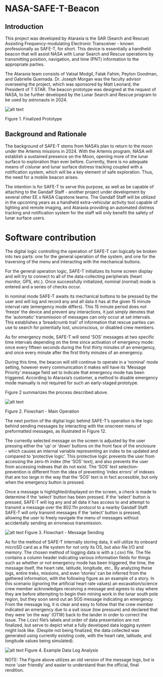 # NASA-SAFE-T-Beacon
## Introduction
This project was developed by Ataraxia is the SAR (Search and Rescue) Assisting Frequency-modulating Electronic Transceiver - known professionally as SAFE-T, for short. This device is essentially a handheld beacon that will assist NASA with Lunar Search and Rescue operations by transmitting position, navigation, and time (PNT) information to the appropriate parties. 

The Ataraxia team consists of Vatsal Modgil, Falak Fahim, Peyton Goodman, and Gabrielle Quemada. Dr. Joseph Morgan was the faculty advisor overseeing the project, which was sponsored by Matt Leonard, the President of T STAR. The beacon prototype was designed at the request of NASA, to be further developed by the Lunar Search and Rescue program to be used by astronauts in 2024. 


![alt text](https://i.imgur.com/3ooiA53.png)

Figure 1. Finalized Prototype

## Background and Rationale
The background of SAFE-T stems from NASA’s plan to return to the moon under the Artemis missions in 2024. With the Artemis program, NASA will establish a sustained presence on the Moon, opening more of the lunar surface to exploration than ever before. Currently, there is no adequate means of cislunar and lunar surface distress tracking coupled with a notification system, which will be a key element of safe exploration. Thus, the need for a mobile beacon arises. 

The intention is for SAFE-T to serve this purpose, as well as be capable of attaching to the Gandalf Staff - another project under development by several other EE x NASA Capstone teams. The Gandalf Staff will be utilized in the upcoming years as a handheld extra-vehicular activity tool capable of lighting and remote imaging, and Ataraxia providing an automated distress tracking and notification system for the staff will only benefit the safety of lunar surface users. 

# Software contribution
The digital logic controlling the operation of SAFE-T can logically be broken into two parts: one for the general operation of the system, and one for the traversing of the menu and interacting with the mechanical buttons.  

For the general operation logic, SAFE-T initializes its home screen display and will try to connect to all of the data-collecting peripherals (heart monitor, GPS, etc.).  Once successfully initialized, nominal (normal) mode is entered and a series of checks occur.

In nominal mode SAFE-T awaits its mechanical buttons to be pressed by the user and will log and record any and all data it has at the given 15 minute interval rate (emergency mode differs).  This 15 minute period does not ‘freeze’ the device and prevent any interactions, it just simply denotes that the ‘automatic’ transmission of messages can only occur at set intervals. This establishes a ‘breadcrumb trail’ of information that rescue parties can use to search for potentially lost, unconscious, or disabled crew members.

As for emergency mode, SAFE-T will send ‘SOS’ messages at two specific time intervals depending on the time since activation of emergency mode: once every fifteen seconds during the first thirty minutes of an emergency, and once every minute after the first thirty minutes of an emergency.  

During this time, the beacon will still continue to operate in a ‘nominal’ mode setting, however every communication it makes will have its ‘Message Priority’ message field set to indicate that emergency mode has been triggered.  According to Ataraxia’s customer, a method to disable emergency mode manually is not required for such an early-staged prototype. 

Figure 2 summarizes the process described above.

![alt text](https://i.imgur.com/LSIKQFe.png)

Figure 2. Flowchart - Main Operation

The next portion of the digital logic behind SAFE-T’s operation is the logic behind sending messages by interacting with the onscreen menu of preformatted messages, as illustrated in Figure 12.  

The currently selected message on the screen is adjusted by the user pressing either the ‘up’ or ‘down’ buttons on the front face of the enclosure - which causes an internal variable representing an index to be updated and compared to ‘protective logic’.  This protective logic prevents the user from accessing the zero-th index (the ‘SOS’ text), and also prevents the user from accessing indexes that do not exist.  The ‘SOS’ text selection-prevention is different from the idea of preventing ‘index errors’ of indexes that are too large in the way that the ‘SOS’ text is in fact accessible, but only when the emergency button is pressed.

Once a message is highlighted/displayed on the screen, a check is made to determine if the ‘select’ button has been pressed.  If the ‘select’ button is pressed, SAFE-T will log any and all data it has access to and attempt to transmit a message over the 802.11n protocol to a nearby Gandalf Staff.  SAFE-T will only transmit messages if the ‘select’ button is pressed, allowing the user to freely navigate the menu of messages without accidentally sending an erroneous transmission.

![alt text](https://i.imgur.com/CKIALIX.png)
Figure 3. Flowchart - Message Sending

As for the method of SAFE-T internally storing data, it will utilize its onboard microSD card as a file system for not only its OS, but also file I/O and memory.  The chosen method of logging data is with a (.csv) file.  The file contains a column header indicating various information fields for things such as whether or not emergency mode has been triggered, the time, the message itself, the heart rate, latitude, longitude, etc..  By analyzing these logs, entire treks, missions, and even ‘stories’ can be inferred from the gathered information, with the following figure as an example of a story.  In this scenario (ignoring the artificial heart rate values) an excavation/science crew member acknowledges receiving a message and agrees to stay where they are before attempting to begin their mining work in the lunar south pole region, but they soon send out an SOS message indicating an emergency.  From the message log, it is clear and easy to follow that the crew member indicated an emergency due to a suit issue (low pressure) and declared that they were ‘on the way’ (OTW) back to the lander in order to correct the issue.  The (.csv) file’s labels and order of data presentation are not finalized, but serve to depict what a fully developed data logging system might look like. (Despite not being finalized, the data collected was generated using currently existing code, with the heart rate, latitude, and longitude values being simulated).

![alt text](https://i.imgur.com/oJGOdyp.png)
Figure 4. Example Data Log Analysis


NOTE: The Figure above utilizes an old version of the message logs, but is more ‘user friendly’ and easier to understand than the official, final rendition.


